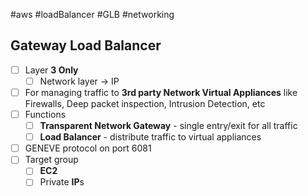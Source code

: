 #aws #loadBalancer #GLB #networking 
## Gateway Load Balancer
- [ ] Layer **3 Only** 
	- [ ] Network layer -> IP
- [ ] For managing traffic to **3rd party Network Virtual Appliances** like Firewalls, Deep packet inspection, Intrusion Detection, etc
- [ ] Functions
	- [ ] **Transparent Network Gateway** - single entry/exit for all traffic
	- [ ] **Load Balancer** - distribute traffic to virtual appliances
- [ ] GENEVE protocol on port 6081
- [ ] Target group
	- [ ] **EC2**
	- [ ] Private **IP**s